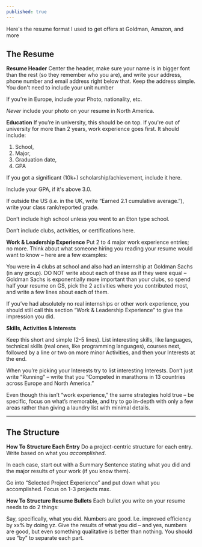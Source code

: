 ```yaml
---
published: true
---
```

Here's the resume format I used to get offers at Goldman, Amazon, and more

## The Resume

**Resume Header**
Center the header, make sure your name is in bigger font than the rest (so they remember who you are), and write your address, phone number and email address right below that. Keep the address simple. You don't need to include your unit number

If you're in Europe, include your Photo, nationality, etc.

_Never_ include your photo on your resume in North America.

**Education**
If you’re in university, this should be on top. If you're out of university for more than 2 years, work experience goes first. It should include:

1. School,
2. Major,
3. Graduation date,
4. GPA

If you got a significant (10k+) scholarship/achievement, include it here.

Include your GPA, if it's above 3.0. 

If outside the US (i.e. in the UK, write “Earned 2.1 cumulative average.”), write your class rank/reported grade.

Don’t include high school unless you went to an Eton type school.

Don’t include clubs, activities, or certifications here.

**Work & Leadership Experience**
Put 2 to 4 major work experience entries; no more. Think about what someone hiring you reading your resume would want to know – here are a few examples:

You were in 4 clubs at school and also had an internship at Goldman Sachs (in any group). DO NOT write about each of these as if they were equal – Goldman Sachs is exponentially more important than your clubs, so spend half your resume on GS, pick the 2 activities where you contributed most, and write a few lines about each of them.

If you’ve had absolutely no real internships or other work experience, you should still call this section “Work & Leadership Experience” to give the impression you did.


**Skills, Activities & Interests**

Keep this short and simple (2-5 lines). List interesting skills, like languages, technical skills (real ones, like programming languages), courses next, followed by a line or two on more minor Activities, and then your Interests at the end.

When you’re picking your Interests try to list interesting Interests. Don’t just write “Running” – write that you “Competed in marathons in 13 countries across Europe and North America.”

Even though this isn’t “work experience,” the same strategies hold true – be specific, focus on what’s memorable, and try to go in-depth with only a few areas rather than giving a laundry list with minimal details.

<hr />

## The Structure

**How To Structure Each Entry**
Do a project-centric structure for each entry. Write based on what you _accomplished_.

In each case, start out with a Summary Sentence stating what you did and the major results of your work (if you know them).

Go into “Selected Project Experience” and put down what you accomplished. Focus on 1-3 projects max.

**How To Structure Resume Bullets**
Each bullet you write on your resume needs to do 2 things:

Say, specifically, what you did. Numbers are good. I.e. improved efficiency by xx% by doing yz.
Give the results of what you did – and yes, numbers are good, but even something qualitative is better than nothing. You should use “by” to separate each part.

